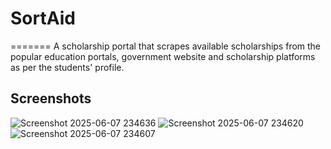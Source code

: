 # SortAid
=======
A scholarship portal that scrapes available scholarships from the popular education portals, government website and scholarship platforms as per the students' profile.

## Screenshots
![Screenshot 2025-06-07 234636](https://github.com/user-attachments/assets/985b210e-ca7a-4a96-b479-9367e4538f45)
![Screenshot 2025-06-07 234620](https://github.com/user-attachments/assets/0732ccb5-7f88-4596-97a8-8d56dd30e170)
![Screenshot 2025-06-07 234607](https://github.com/user-attachments/assets/8f7dfa60-882d-4e09-8016-c7e2e702ab7e)
